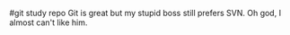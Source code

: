 #git study repo
Git is great but my stupid boss still prefers SVN.
Oh god, I almost can't like him.
